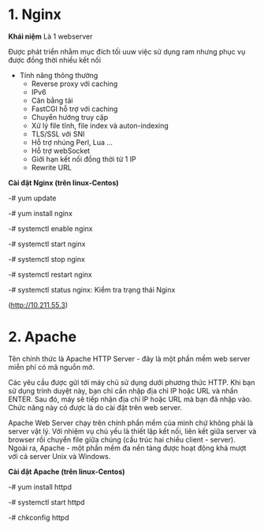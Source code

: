 # 1. Nginx
**Khái niệm**
Là 1 webserver

Được phát triển nhằm mục đích tối uuw việc sử dụng ram nhưng phục vụ được đồng thời nhiều kết nối

* Tính năng thông thường
    * Reverse proxy với caching
    * IPv6
    * Cân bằng tải
    * FastCGI hỗ trợ với caching
    * Chuyển hướng truy cập
    * Xử lý file tĩnh, file index và auton-indexing
    * TLS/SSL với SNI
    * Hỗ trợ nhúng Perl, Lua ...
    * Hỗ trợ webSocket
    * Giới hạn kết nối đồng thời từ 1 IP
    * Rewrite URL

**Cài đặt Nginx (trên linux-Centos)**

-# yum update

-# yum install nginx

-# systemctl enable nginx

-# systemctl start nginx

-# systemctl stop nginx

-# systemctl restart nginx

-# systemctl status nginx: Kiểm tra trạng thái Nginx

(http://10.211.55.3)

# 2. Apache
Tên chính thức là Apache HTTP Server - đây là một phần mềm web server miễn phí có mã nguồn mở. 

Các yêu cầu được gửi tới máy chủ sử dụng dưới phương thức HTTP. Khi bạn sử dụng trình duyệt này, bạn chỉ cần nhập địa chỉ IP hoặc URL và nhấn ENTER. Sau đó, máy sẽ tiếp nhận địa chỉ IP hoặc URL mà bạn đã nhập vào. Chức năng này có được là do cài đặt trên web server.

Apache Web Server chạy trên chính phần mềm của mình chứ không phải là server vật lý. Với nhiệm vụ chủ yếu là thiết lập kết nối, liên kết giữa server và browser rồi chuyển file giữa chúng (cấu trúc hai chiều client - server). Ngoài ra, Apache  - một phần mềm đa nền tảng được hoạt động khá mượt với cả server Unix và Windows. 

**Cài đặt Apache (trên linux-Centos)**

-# yum install httpd

-# systemctl start httpd

-# chkconfig httpd